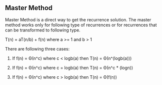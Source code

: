 ## Master Method

Master Method is a direct way to get the recurrence solution. The master method works only for following type of recurrences or for recurrences that can be transformed to following type.

T(n) = aT(n/b) + f(n) where a >= 1 and b > 1

There are following three cases:
1. If f(n) = Θ(n^c) where c < logb(a) then T(n) = Θ(n^(logb(a)))

2. If f(n) = Θ(n^c) where c = logb(a) then T(n) = Θ(n^c * (logn))

3. If f(n) = Θ(n^c) where c > logb(a) then T(n) = Θ(f(n))
